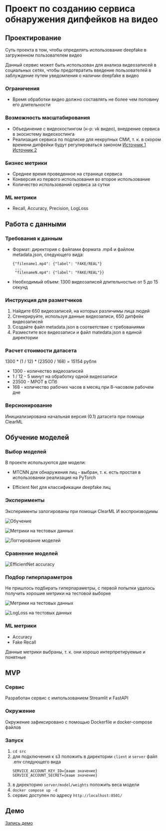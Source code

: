 # Проект по созданию сервиса обнаружения дипфейков на видео

## Проектирование

Суть проекта в том, чтобы определять использование deepfake в загруженном пользователем видео

Данный сервис может быть использован для анализа видеозаписей в социальных сетях, чтобы предотвратить введение пользователей в заблуждение путем уведомления о наличии deepfake в видео

### Ограничения

- Время обработки видео должно составлять не более чем половину его длительности 

### Возможность масштабирования

- Объединение с видеохостингом (н-р: vk видео), внедрение сервиса в экосистему видеохостинга
- Реализация сервиса по подписке для некрупных СМИ, т. к. в скором времени дипфейки будут регулироваться законом
  [Источник 1](https://tass.ru/obschestvo/18100343) [Источник 2](https://ria.ru/20230328/deepfake-1861163762.html)

### Бизнес метрики

- Среднее время проведенное на странице сервиса
- Конверсия из первого использования во второе использование
- Количество использований сервиса за сутки

### ML метрики

- Recall, Accuracy, Precision, LogLoss

## Работа с данными

### Требования к данным

- Формат: директория с файлами формата .mp4 и файлом metadata.json, следующего вида:
  ```
  {"filename1.mp4": {"label": "FAKE/REAL"}
   ...
   "filenameN.mp4": {"label": "FAKE/REAL"}}
  ```
- Необходимый объем: 1300 видеозаписей длительностью от 5 до 15 секунд

### Инструкция для разметчиков

1. Найдите 650 видеозаписей, на которых различимы лица людей
2. Сгенерируйте, используя данные видеозаписи, 650 дипфейк видеозаписей
3. Создайте файл metadata.json в соответствие с требованиями
4. Разместите все видеозаписи и файл matedata.json в единой директории

### Расчет стоимости датасета

1300 * (1 / 12) * (23500 / 168) = 15154 рубля

- 1300 - количество видеозаписей
- 1 / 12 - 5 минут на обработку одной видеозаписи
- 23500 - МРОТ в СПб
- 168 - количество рабочих часов в месяц при 8-часовом рабочем дне

### Версионирование

Инициализирована начальная версия (0.1) датасета при помощи ClearML

## Обучение моделей

### Выбор моделей

В проекте используются две модели:

  - MTCNN для обнаружения лиц - выбран, т. к. есть простая в использовании реализация на PyTorch
    
  - Efficient Net для классификации deepfake лиц

### Эксперименты

Эксперименты залогированы при помощи ClearML И воспроизводимы

![Обучение](readme-images/exp1.png)

![Метрики на тестовых данных](readme-images/exp2.png)

![Логгирование моделей](readme-images/exp3.png)

### Сравнение моделей

![EfficientNet accuracy](readme-images/models.jpg)
 
### Подбор гиперпараметров

Не пришлось подбирать гиперпараметры, с первой попытки удалось получить хорошие метрики на тестовой выборке

![Метрики на тестовых данных](readme-images/exp2.png)

![LogLoss на тестовых данных](readme-images/exp4.png)

### ML метрики

- Accuracy
- Fake Recall

Данные метрики выбраны, т. к. они хорошо интерпретируемые и понятные

## MVP

### Сервис

Разработан сервис с импользованием Streamlit и FastAPI

### Окружение

Окружение зафиксировано с помощью Dockerfile и docker-compose файлов

### Запуск

1. `cd src`
2. для подключения к s3 положить в директории `client` и `server` файл .env следующего вида
   ```
   SERVICE_ACCOUNT_KEY_ID={ваше значение}
   SERVICE_ACCOUNT_SECRET={ваше значение}
   ```
3. в директорию `server/model/weights` положить веса модели
4. `docker compose up -d`
5. сервис доступен по адресу `http://localhost:8501/`

## Демо

[Запись демо](https://drive.google.com/file/d/1Eu9758dRQjrwLC9xjYcFQtotSauwxVcH/view?usp=sharing)
